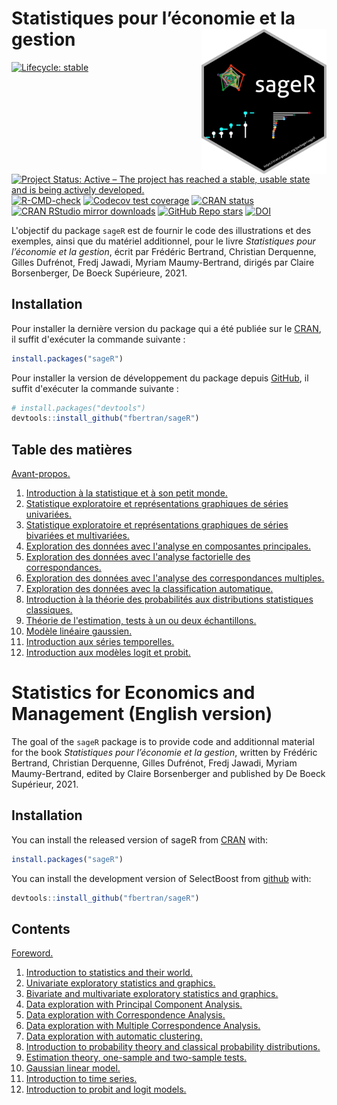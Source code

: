 <!-- README.md is generated from README.Rmd. Please edit that file -->



# Statistiques pour l’économie et la gestion <img src="man/figures/logo.png" align="right" width="200"/>

<!-- badges: start -->
[![Lifecycle: stable](https://img.shields.io/badge/lifecycle-stable-green.svg)](https://lifecycle.r-lib.org/articles/stages.html)
[![Project Status: Active – The project has reached a stable, usable state and is being actively developed.](https://www.repostatus.org/badges/latest/active.svg)](https://www.repostatus.org/#active)
[![R-CMD-check](https://github.com/fbertran/sageR/workflows/R-CMD-check/badge.svg)](https://github.com/fbertran/sageR/actions)
[![Codecov test coverage](https://codecov.io/gh/fbertran/sageR/branch/master/graph/badge.svg)](https://codecov.io/gh/fbertran/sageR?branch=master)
[![CRAN status](https://www.r-pkg.org/badges/version/sageR)](https://CRAN.R-project.org/package=sageR)
[![CRAN RStudio mirror downloads](https://cranlogs.r-pkg.org/badges/sageR)](https://cran.r-project.org/package=sageR)
[![GitHub Repo stars](https://img.shields.io/github/stars/fbertran/sageR?style=social)](https://github.com/github/fbertran/sageR)
[![DOI](https://zenodo.org/badge/204068588.svg)](https://zenodo.org/badge/latestdoi/204068588)
<!-- badges: end -->


L'objectif du package `sageR` est de fournir le code des illustrations et des exemples, ainsi que du matériel additionnel, pour le livre *Statistiques pour l’économie et la gestion*, écrit par Frédéric Bertrand, Christian Derquenne, Gilles Dufrénot, Fredj Jawadi, Myriam Maumy-Bertrand, dirigés par Claire Borsenberger, De Boeck Supérieure, 2021.


## Installation

Pour installer la dernière version du package qui a été publiée sur le [CRAN](https://CRAN.R-project.org), il suffit d'exécuter la commande suivante :

``` r
install.packages("sageR")
```

Pour installer la version de développement du package depuis [GitHub](https://github.com/), il suffit d'exécuter la commande suivante :

``` r
# install.packages("devtools")
devtools::install_github("fbertran/sageR")
```

## Table des matières

[Avant-propos.](https://fbertran.github.io/sageR/articles/CodeChap00.html)

1. [Introduction à la statistique et à son petit monde.](https://fbertran.github.io/sageR/articles/CodeChap01.html)
2. [Statistique exploratoire et représentations graphiques de séries univariées.](https://fbertran.github.io/sageR/articles/CodeChap02.html) 
3. [Statistique exploratoire et représentations graphiques de séries bivariées et multivariées.](https://fbertran.github.io/sageR/articles/CodeChap03.html) 
4. [Exploration des données avec l'analyse en composantes principales.](https://fbertran.github.io/sageR/articles/CodeChap04.html) 
5. [Exploration des données avec l'analyse factorielle des correspondances.](https://fbertran.github.io/sageR/articles/CodeChap05.html)
6. [Exploration des données avec l'analyse des correspondances multiples.](https://fbertran.github.io/sageR/articles/CodeChap06.html) 
7. [Exploration des données avec la classification automatique.](https://fbertran.github.io/sageR/articles/CodeChap07.html) 
8. [Introduction à la théorie des probabilités aux distributions statistiques classiques.](https://fbertran.github.io/sageR/articles/CodeChap08.html)
9. [Théorie de l'estimation, tests à un ou deux échantillons.](https://fbertran.github.io/sageR/articles/CodeChap09.html)
10. [Modèle linéaire gaussien.](https://fbertran.github.io/sageR/articles/CodeChap10.html)
11. [Introduction aux séries temporelles.](https://fbertran.github.io/sageR/articles/CodeChap11.html)
12. [Introduction aux modèles logit et probit.](https://fbertran.github.io/sageR/articles/CodeChap12.html)


# Statistics for Economics and Management (English version)

The goal of the `sageR` package is to provide code and additionnal material for the book *Statistiques pour l’économie et la gestion*, written by Frédéric Bertrand, Christian Derquenne, Gilles Dufrénot, Fredj Jawadi, Myriam Maumy-Bertrand, edited by Claire Borsenberger and published by De Boeck Supérieur, 2021.

## Installation

You can install the released version of sageR from [CRAN](https://CRAN.R-project.org) with:


```r
install.packages("sageR")
```

You can install the development version of SelectBoost from [github](https://github.com) with:


```r
devtools::install_github("fbertran/sageR")
```

## Contents

[Foreword.](https://fbertran.github.io/sageR/articles/CodeChap00.html)

1. [Introduction to statistics and their world.](https://fbertran.github.io/sageR/articles/CodeChap01.html)
2. [Univariate exploratory statistics and graphics.](https://fbertran.github.io/sageR/articles/CodeChap02.html) 
3. [Bivariate and multivariate exploratory statistics and graphics.](https://fbertran.github.io/sageR/articles/CodeChap03.html) 
4. [Data exploration with Principal Component Analysis.](https://fbertran.github.io/sageR/articles/CodeChap04.html) 
5. [Data exploration with Correspondence Analysis.](https://fbertran.github.io/sageR/articles/CodeChap05.html)
6. [Data exploration with Multiple Correspondence Analysis.](https://fbertran.github.io/sageR/articles/CodeChap06.html) 
7. [Data exploration with automatic clustering.](https://fbertran.github.io/sageR/articles/CodeChap07.html) 
8. [Introduction to probability theory and classical probability distributions.](https://fbertran.github.io/sageR/articles/CodeChap08.html)
9. [Estimation theory, one-sample and two-sample tests.](https://fbertran.github.io/sageR/articles/CodeChap09.html)
10. [Gaussian linear model.](https://fbertran.github.io/sageR/articles/CodeChap10.html)
11. [Introduction to time series.](https://fbertran.github.io/sageR/articles/CodeChap11.html)
12. [Introduction to probit and logit models.](https://fbertran.github.io/sageR/articles/CodeChap12.html)


